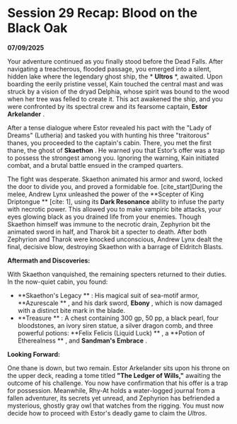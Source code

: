 # Session 29 Recap: Blood on the Black Oak
 **07/09/2025**

Your adventure continued as you finally stood before the Dead Falls. After navigating a treacherous, flooded passage, you emerged into a silent, hidden lake where the legendary ghost ship, the * **Ultros** *, awaited. Upon boarding the eerily pristine vessel, Kain touched the central mast and was struck by a vision of the dryad Delphia, whose spirit was bound to the wood when her tree was felled to create it. This act awakened the ship, and you were confronted by its spectral crew and its fearsome captain, **Estor Arkelander** .

After a tense dialogue where Estor revealed his pact with the "Lady of Dreams" (Lutheria) and tasked you with hunting his three "traitorous" thanes, you proceeded to the captain's cabin. There, you met the first thane, the ghost of **Skaethon** . He warned you that Estor’s offer was a trap to possess the strongest among you. Ignoring the warning, Kain initiated combat, and a brutal battle ensued in the cramped quarters.

The fight was desperate. Skaethon animated his armor and sword, locked the door to divide you, and proved a formidable foe. [cite_start]During the melee, Andrew Lynx unleashed the power of the **Scepter of King Driptongue ** [cite: 1], using its **Dark Resonance** ability to infuse the party with necrotic power. This allowed you to make vampiric bite attacks, your eyes glowing black as you drained life from your enemies. Though Skaethon himself was immune to the necrotic drain, Zephyrion bit the animated sword in half, and Tharok bit a specter to death. After both Zephyrion and Tharok were knocked unconscious, Andrew Lynx dealt the final, decisive blow, destroying Skaethon with a barrage of Eldritch Blasts.

 **Aftermath and Discoveries:**

With Skaethon vanquished, the remaining specters returned to their duties. In the now-quiet cabin, you found:
* **Skaethon's Legacy ** : His magical suit of sea-motif armor, **Azurescale ** , and his dark sword, **Ebony** , which is now damaged with a distinct bite mark in the blade.
* **Treasure ** : A chest containing 300 gp, 50 pp, a black pearl, four bloodstones, an ivory siren statue, a silver dragon comb, and three powerful potions: **Felix Felicis (Liquid Luck) ** , a **Potion of Etherealness ** , and **Sandman's Embrace** .

 **Looking Forward:**

One thane is down, but two remain. Estor Arkelander sits upon his throne on the upper deck, reading a tome titled **"The Ledger of Wills,"** awaiting the outcome of his challenge. You now have confirmation that his offer is a trap for possession. Meanwhile, Rhy-At holds a water-logged journal from a fallen adventurer, its secrets yet unread, and Zephyrion has befriended a mysterious, ghostly gray owl that watches from the rigging. You must now decide how to proceed with Estor's deadly game to claim the *Ultros*.
